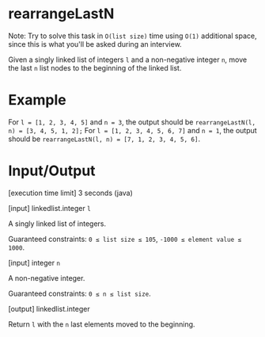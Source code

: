 # rearrangeLastN

Note: Try to solve this task in ```O(list size)``` time using ```O(1)``` additional space, since this is what you'll be asked during an interview.

Given a singly linked list of integers ```l``` and a non-negative integer ```n```, move the last ```n``` list nodes to the beginning of the linked list.

# Example

For ```l = [1, 2, 3, 4, 5]``` and ```n = 3```, the output should be
```rearrangeLastN(l, n) = [3, 4, 5, 1, 2];```
For ```l = [1, 2, 3, 4, 5, 6, 7]``` and ```n = 1```, the output should be
```rearrangeLastN(l, n) = [7, 1, 2, 3, 4, 5, 6]```.

# Input/Output

[execution time limit] 3 seconds (java)

[input] linkedlist.integer ```l```

A singly linked list of integers.

Guaranteed constraints:
```0 ≤ list size ≤ 105```,
```-1000 ≤ element value ≤ 1000```.

[input] integer ```n```

A non-negative integer.

Guaranteed constraints:
```0 ≤ n ≤ list size```.

[output] linkedlist.integer

Return ```l``` with the ```n``` last elements moved to the beginning.
